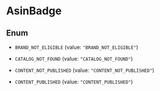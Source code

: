 
# AsinBadge

## Enum


* `BRAND_NOT_ELIGIBLE` (value: `"BRAND_NOT_ELIGIBLE"`)

* `CATALOG_NOT_FOUND` (value: `"CATALOG_NOT_FOUND"`)

* `CONTENT_NOT_PUBLISHED` (value: `"CONTENT_NOT_PUBLISHED"`)

* `CONTENT_PUBLISHED` (value: `"CONTENT_PUBLISHED"`)




